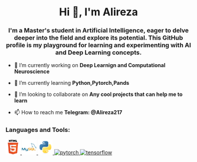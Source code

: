 <h1 align="center">Hi 👋, I'm Alireza</h1>
<h3 align="center">I'm a Master's student in Artificial Intelligence, eager to delve deeper into the field and explore its potential. This GitHub profile is my playground for learning and experimenting with AI and Deep Learning concepts.</h3>

- 🔭 I’m currently working on **Deep Learnign and Computational Neuroscience**

- 🌱 I’m currently learning **Python,Pytorch,Pands**

- 👯 I’m looking to collaborate on **Any cool projects that can help me to learn**

- 📫 How to reach me **Telegram: @Alireza217**

</p>

<h3 align="left">Languages and Tools:</h3>
<p align="left"> <a href="https://www.w3.org/html/" target="_blank" rel="noreferrer"> <img src="https://raw.githubusercontent.com/devicons/devicon/master/icons/html5/html5-original-wordmark.svg" alt="html5" width="40" height="40"/> </a> <a href="https://www.mysql.com/" target="_blank" rel="noreferrer"> <img src="https://raw.githubusercontent.com/devicons/devicon/master/icons/mysql/mysql-original-wordmark.svg" alt="mysql" width="40" height="40"/> </a> <a href="https://www.python.org" target="_blank" rel="noreferrer"> <img src="https://raw.githubusercontent.com/devicons/devicon/master/icons/python/python-original.svg" alt="python" width="40" height="40"/> </a> <a href="https://pytorch.org/" target="_blank" rel="noreferrer"> <img src="https://www.vectorlogo.zone/logos/pytorch/pytorch-icon.svg" alt="pytorch" width="40" height="40"/> </a> <a href="https://www.tensorflow.org" target="_blank" rel="noreferrer"> <img src="https://www.vectorlogo.zone/logos/tensorflow/tensorflow-icon.svg" alt="tensorflow" width="40" height="40"/> </a> </p>
